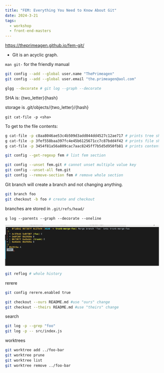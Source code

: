 ```yaml
---
title: "FEM: Everything You Need to Know About Git"
date: 2024-3-21
tags:
  - workshop
  - front-end-masters
---
```


<https://theprimeagen.github.io/fem-git/>

- Git is an acyclic graph.

`man git-` for the friendly manual

```bash
git config --add --global user.name "ThePrimeagen"
git config --add --global user.email "the.primeagen@aol.com"
```

```bash
glgg --decorate # git log --graph --decorate
```

SHA is: {two_letter}{hash}

storage is .git/objects/{two_letter}/{hash}

`git cat-file -p <sha>`

To get to the file contents:

```bash
g cat-file -p c8aa8046ae53c4b509d3add044dd4527c12ae717 # prints tree sha 3fef558baa397fc4e45b6125671cc7c87bdd4f42
g cat-file -p 3fef558baa397fc4e45b6125671cc7c87bdd4f42 # prints file sha
g cat-file -p 3454f81a56a809cac7aac8245ff7b5d5d950fb81 # prints contents
```

```bash
git config --get-regexp fem # list fem section
```

```bash
git config --unset fem.git # cannot unset multiple value key
git config --unset-all fem.git
git config --remove-section fem # remove whole section
```

Git branch will create a branch and not changing anything.

```bash
git branch foo
git checkout -b foo # create and checkout
```

branches are stored in `.git/refs/head/`

`g log --parents --graph --decorate --oneline`

![Git Parents Log](../../../images/fem-git-parents-graph.png)


```bash
git reflog # whole history
```

rerere

```bash
git config rerere.enabled true
```


```bash
git checkout --ours README.md #use "ours" change
git checkout --theirs README.md #use "theirs" change
```

search

```bash
git log -p --grep "foo"
git log -p -- src/index.js
```

worktrees

```bash
git worktree add ../foo-bar   
git worktree prune
git worktree list
git worktree remove ../foo-bar     
```
